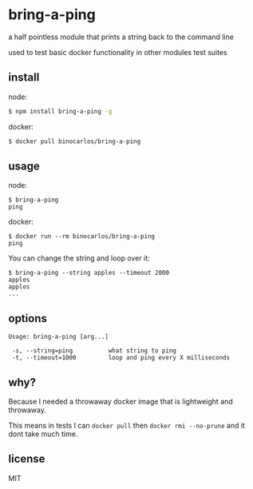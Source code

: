 bring-a-ping
============

a half pointless module that prints a string back to the command line

used to test basic docker functionality in other modules test suites

## install

node:

```bash
$ npm install bring-a-ping -g
```

docker:

```bash
$ docker pull binocarlos/bring-a-ping
```

## usage

node:

```
$ bring-a-ping
ping
```

docker:

```
$ docker run --rm binocarlos/bring-a-ping
ping
```

You can change the string and loop over it:

```
$ bring-a-ping --string apples --timeout 2000
apples
apples
...
```

## options

```
Usage: bring-a-ping [arg...]

 -s, --string=ping          what string to ping
 -t, --timeout=1000         loop and ping every X milliseconds
```

## why?

Because I needed a throwaway docker image that is lightweight and throwaway.

This means in tests I can `docker pull` then `docker rmi --no-prune` and it dont take much time.

## license

MIT